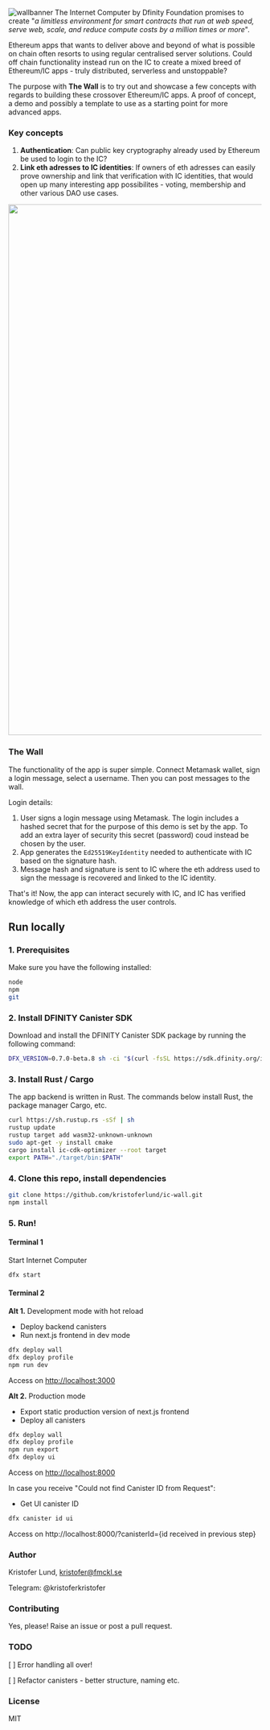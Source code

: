 ![wallbanner](https://user-images.githubusercontent.com/9698363/117360892-995b1c80-aeb9-11eb-99c0-70a8b15dd305.png)
The Internet Computer by Dfinity Foundation promises to create "_a limitless environment for smart contracts that run at web speed, serve web, scale, and reduce compute costs by a million times or more_".

Ethereum apps that wants to deliver above and beyond of what is possible on chain often resorts to using regular centralised server solutions. Could off chain functionality instead run on the IC to create a mixed breed of Ethereum/IC apps - truly distributed, serverless and unstoppable?

The purpose with **The Wall** is to try out and showcase a few concepts with regards to building these crossover Ethereum/IC apps. A proof of concept, a demo and possibly a template to use as a starting point for more advanced apps.

### Key concepts

1. **Authentication**: Can public key cryptography already used by Ethereum be used to login to the IC?
2. **Link eth adresses to IC identities**: If owners of eth adresses can easily prove ownership and link that verification with IC identities, that would open up many interesting app possibilites - voting, membership and other various DAO use cases.

<img width="1055" src="https://user-images.githubusercontent.com/9698363/117355621-1fc03000-aeb3-11eb-9156-1c5e3ac96047.png">

### The Wall

The functionality of the app is super simple. Connect Metamask wallet, sign a login message, select a username. Then you can post messages to the wall.

Login details:

1. User signs a login message using Metamask. The login includes a hashed secret that for the purpose of this demo is set by the app. To add an extra layer of security this secret (password) coud instead be chosen by the user.
2. App generates the `Ed25519KeyIdentity` needed to authenticate with IC based on the signature hash.
3. Message hash and signature is sent to IC where the eth address used to sign the message is recovered and linked to the IC identity.

That's it! Now, the app can interact securely with IC, and IC has verified knowledge of which eth address the user controls.

## Run locally

### 1. Prerequisites

Make sure you have the following installed:

```bash
node
npm
git

```

### 2. Install DFINITY Canister SDK

Download and install the DFINITY Canister SDK package by running the following command:

```bash
DFX_VERSION=0.7.0-beta.8 sh -ci "$(curl -fsSL https://sdk.dfinity.org/install.sh)"
```

### 3. Install Rust / Cargo

The app backend is written in Rust. The commands below install Rust, the package manager Cargo, etc.

```bash
curl https://sh.rustup.rs -sSf | sh
rustup update
rustup target add wasm32-unknown-unknown
sudo apt-get -y install cmake
cargo install ic-cdk-optimizer --root target
export PATH="./target/bin:$PATH"
```

### 4. Clone this repo, install dependencies

```bash
git clone https://github.com/kristoferlund/ic-wall.git
npm install
```

### 5. Run!

#### Terminal 1

Start Internet Computer

```bash
dfx start
```

#### Terminal 2

**Alt 1.** Development mode with hot reload

-   Deploy backend canisters
-   Run next.js frontend in dev mode

```bash
dfx deploy wall
dfx deploy profile
npm run dev
```

Access on [http://localhost:3000](http://localhost:3000)

**Alt 2.** Production mode

-   Export static production version of next.js frontend
-   Deploy all canisters

```bash
dfx deploy wall
dfx deploy profile
npm run export
dfx deploy ui
```

Access on [http://localhost:8000](http://localhost:8000)

In case you receive "Could not find Canister ID from Request":

-   Get UI canister ID

```bash
dfx canister id ui
```

Access on http://localhost:8000/?canisterId={id received in previous step}

### Author

Kristofer Lund, kristofer@fmckl.se

Telegram: @kristoferkristofer

### Contributing

Yes, please! Raise an issue or post a pull request.

### TODO

[ ] Error handling all over!

[ ] Refactor canisters - better structure, naming etc.

### License

MIT
